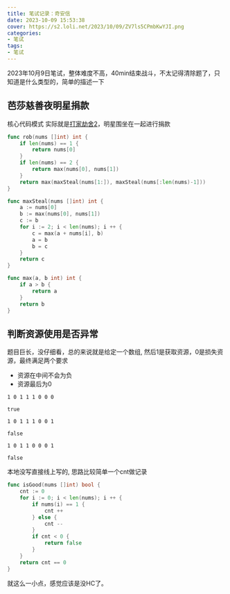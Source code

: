 ```yaml
---
title: 笔试记录：奇安信
date: 2023-10-09 15:53:38
cover: https://s2.loli.net/2023/10/09/ZV7ls5CPmbKwYJI.png
categories:
- 笔试
tags:
- 笔试
---
```


2023年10月9日笔试，整体难度不高，40min结束战斗，不太记得清除题了，只知道是什么类型的，简单的描述一下

## 芭莎慈善夜明星捐款

核心代码模式
实际就是[打家劫舍2](https://leetcode.cn/problems/house-robber-ii/)，明星围坐在一起进行捐款

```go
func rob(nums []int) int {
    if len(nums) == 1 {
        return nums[0]
    }
    if len(nums) == 2 {
        return max(nums[0], nums[1])
    }
    return max(maxSteal(nums[1:]), maxSteal(nums[:len(nums)-1]))
}

func maxSteal(nums []int) int {
    a := nums[0]
    b := max(nums[0], nums[1])
    c := b
    for i := 2; i < len(nums); i ++ {
        c = max(a + nums[i], b)
        a = b
        b = c
    }
    return c
}

func max(a, b int) int {
    if a > b {
        return a
    }
    return b
}
```

## 判断资源使用是否异常

题目巨长，没仔细看，总的来说就是给定一个数组, 然后1是获取资源，0是损失资源，最终满足两个要求

- 资源在中间不会为负
- 资源最后为0

```text
1 0 1 1 1 0 0 0

true

1 0 1 1 1 0 0 1

false

1 0 1 1 0 0 0 1

false
```

本地没写直接线上写的, 思路比较简单一个cnt做记录

```go
func isGood(nums []int) bool {
    cnt := 0
    for i := 0; i < len(nums); i ++ {
        if nums(i) == 1 {
            cnt ++
        } else {
            cnt --
        }
        if cnt < 0 {
            return false
        }
    }
    return cnt == 0
}

```

就这么一小点，感觉应该是没HC了。
